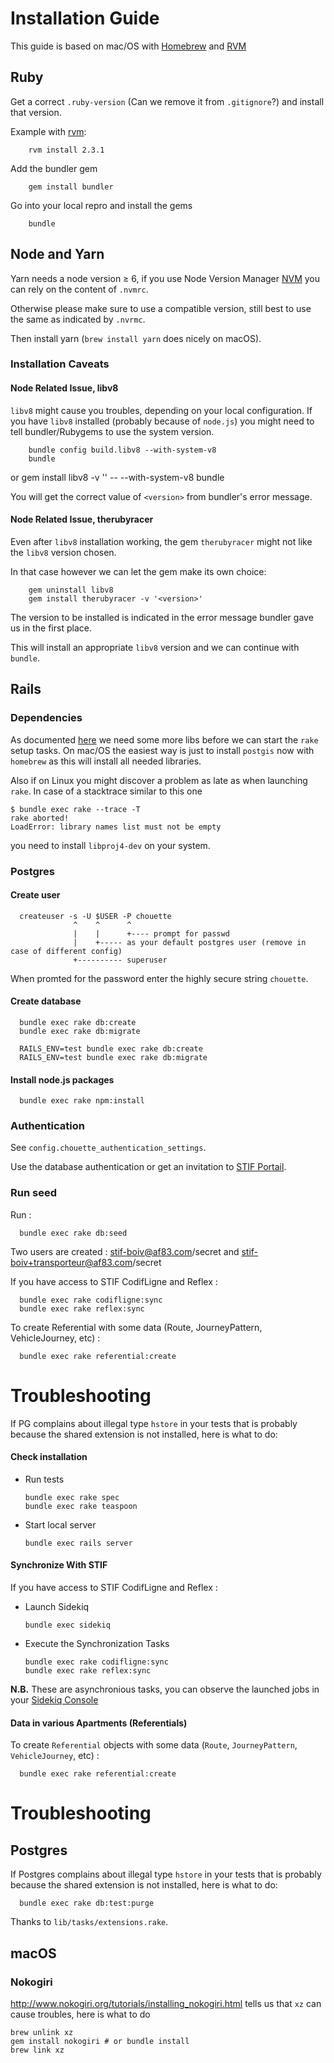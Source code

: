 # Installation Guide

This guide is based on mac/OS with [Homebrew](https://brew.sh/) and [RVM](https://rvm.io/)

## Ruby

Get a correct `.ruby-version` (Can we remove it from `.gitignore`?)
and install that version.

Example with [rvm](https://rvm.io/):

        rvm install 2.3.1

Add the bundler gem

        gem install bundler

Go into your local repro and install the gems

        bundle

## Node and Yarn

Yarn needs a node version ≥ 6, if you use Node Version Manager [NVM](https://github.com/creationix/nvm)  you can rely on the content of `.nvmrc`.

Otherwise please make sure to use a compatible version, still best to use the same as indicated by `.nvrmc`.

Then install yarn (`brew install yarn` does nicely on macOS).

### Installation Caveats

#### Node Related Issue, libv8

`libv8` might cause you troubles, depending on your local configuration. If you have `libv8` installed (probably because of `node.js`) you might need to tell bundler/Rubygems to use the system version.


        bundle config build.libv8 --with-system-v8
        bundle

or
        gem install libv8 -v '<version>' -- --with-system-v8
        bundle

You will get the correct value of `<version>` from bundler's error message.

#### Node Related Issue, therubyracer

Even after `libv8` installation working, the gem `therubyracer` might not like the `libv8` version chosen.

In that case however we can let the gem make its own choice:

        gem uninstall libv8
        gem install therubyracer -v '<version>'

The version to be installed is indicated in the error message bundler gave us in the first place.

This will install an appropriate `libv8` version and we can continue with `bundle`.

## Rails

### Dependencies

As documented [here](https://github.com/dryade/georuby-ext/issues/2) we need some more libs before we can start the `rake` setup tasks. On mac/OS the easiest way is just to install `postgis` now with `homebrew` as this will
install all needed libraries.

Also if on Linux you might discover a problem as late as when launching `rake`.
In case of a stacktrace similar to this one

```
$ bundle exec rake --trace -T
rake aborted!
LoadError: library names list must not be empty
```

you need to install `libproj4-dev` on your system.


### Postgres

#### Create user

      createuser -s -U $USER -P chouette
                  ^    ^      ^
                  |    |      +---- prompt for passwd
                  |    +----- as your default postgres user (remove in case of different config)
                  +---------- superuser

When promted for the password enter the highly secure string `chouette`.


#### Create database

      bundle exec rake db:create
      bundle exec rake db:migrate

      RAILS_ENV=test bundle exec rake db:create
      RAILS_ENV=test bundle exec rake db:migrate

#### Install node.js packages

      bundle exec rake npm:install

### Authentication

See `config.chouette_authentication_settings`.

Use the database authentication or get an invitation to [STIF Portail](http://stif-portail-dev.af83.priv/).

### Run seed

Run :

      bundle exec rake db:seed

Two users are created : stif-boiv@af83.com/secret and stif-boiv+transporteur@af83.com/secret

If you have access to STIF CodifLigne and Reflex :

      bundle exec rake codifligne:sync
      bundle exec rake reflex:sync

To create Referential with some data (Route, JourneyPattern, VehicleJourney, etc) :

      bundle exec rake referential:create

# Troubleshooting

If PG complains about illegal type `hstore` in your tests that is probably because the shared extension is not installed, here is what to do:

#### Check installation

* Run tests

      bundle exec rake spec
      bundle exec rake teaspoon

* Start local server

      bundle exec rails server


#### Synchronize With STIF

If you have access to STIF CodifLigne and Reflex :

* Launch Sidekiq

      bundle exec sidekiq

* Execute the Synchronization Tasks

      bundle exec rake codifligne:sync
      bundle exec rake reflex:sync

**N.B.** These are asynchronious tasks, you can observe the launched jobs in your [Sidekiq Console](http://localhost:3000/sidekiq)

#### Data in various Apartments (Referentials)

To create `Referential` objects with some data (`Route`, `JourneyPattern`, `VehicleJourney`, etc) :

      bundle exec rake referential:create

# Troubleshooting

## Postgres

If Postgres complains about illegal type `hstore` in your tests that is probably because the shared extension is not installed, here is what to do:

      bundle exec rake db:test:purge

Thanks to `lib/tasks/extensions.rake`.

## macOS

### Nokogiri

http://www.nokogiri.org/tutorials/installing_nokogiri.html tells us that `xz` can cause troubles, here is what to do 

```
brew unlink xz
gem install nokogiri # or bundle install
brew link xz
```
